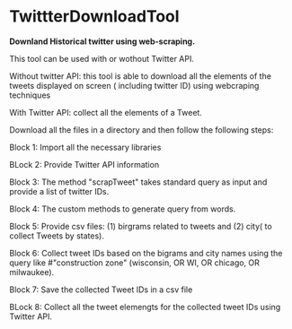 # TwittterDownloadTool
**Downland Historical twitter using web-scraping.**

This tool can be used with or wothout Twitter API.

Without twitter API: this tool is able to download all the elements of the tweets displayed on screen ( including twitter ID) using webcraping techniques

With Twitter API: collect all the elements of a Tweet.

Download all the files in a directory and then follow the following steps:

Block 1: Import all the necessary libraries

BLock 2: Provide Twitter API information

Block 3: The method "scrapTweet" takes standard query as input and provide a list of twitter IDs.

Block 4: The custom methods to generate query from words.

Block 5: Provide csv files: (1) birgrams related to tweets and (2) city( to collect Tweets by states).

Block 6: Collect tweet IDs based on the bigrams and city names using the query like     #"construction zone" (wisconsin, OR WI, OR chicago, OR milwaukee).

Block 7: Save the collected Tweet IDs in a csv file

BLock 8: Collect all the tweet elemengts for the collected tweet IDs using Twitter API.
